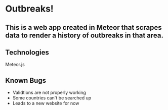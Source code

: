 # Outbreaks!

## This is a web app created in Meteor that scrapes data to render a history of outbreaks in that area.  

## Technologies

Meteor.js


## Known Bugs

* Validtions are not properly working
* Some countries can't be searched up
* Leads to a new website for now

